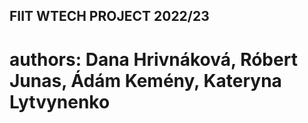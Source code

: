 ## FIIT WTECH PROJECT 2022/23
# authors: Dana Hrivnáková, Róbert Junas, Ádám Kemény, Kateryna Lytvynenko
